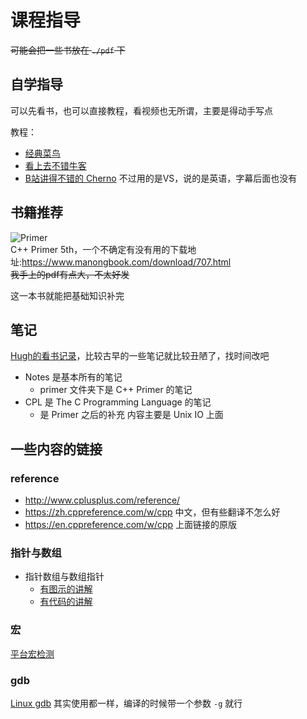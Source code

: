 # 课程指导

~~可能会把一些书放在 `./pdf` 下~~
## 自学指导

可以先看书，也可以直接教程，看视频也无所谓，主要是得动手写点

教程：
- [经典菜鸟](https://www.runoob.com/cplusplus/cpp-tutorial.html)
- [看上去不错牛客](https://www.nowcoder.com/tutorial/10003/7bdcb36b1ff74114b026c46b7ac64ac1)
- [B站讲得不错的 Cherno](https://www.bilibili.com/video/BV1VJ411M7WR/) 不过用的是VS，说的是英语，字幕后面也没有

## 书籍推荐

![Primer](https://www.manongbook.com/d/file/other/9ed3fb75c934256a4302978c6040a0ef0.jpg "C++ Primer 5th")  
C++ Primer 5th，一个不确定有没有用的下载地址:<https://www.manongbook.com/download/707.html>  
~~我手上的pdf有点大，不太好发~~

这一本书就能把基础知识补完
## 笔记

[Hugh的看书记录](https://gitee.com/HughNew/note/tree/master/C++/)，比较古早的一些笔记就比较丑陋了，找时间改吧
- Notes 是基本所有的笔记
  - primer 文件夹下是 C++ Primer 的笔记
- CPL 是 The C Programming Language 的笔记
  - 是 Primer 之后的补充 内容主要是 Unix IO 上面
## 一些内容的链接

### reference

- http://www.cplusplus.com/reference/
- https://zh.cppreference.com/w/cpp 中文，但有些翻译不怎么好
- https://en.cppreference.com/w/cpp 上面链接的原版

### 指针与数组

- 指针数组与数组指针
  - [有图示的讲解](http://c.biancheng.net/view/335.html#:~:text=%E7%94%B1%E6%AD%A4%E5%8F%AF%E8%A7%81%EF%BC%8C%E5%AF%B9%E6%8C%87%E9%92%88%E6%95%B0%E7%BB%84%E6%9D%A5%E8%AF%B4%EF%BC%8C%E9%A6%96%E5%85%88%E5%AE%83%E6%98%AF%E4%B8%80%E4%B8%AA%E6%95%B0%E7%BB%84%EF%BC%8C%E6%95%B0%E7%BB%84%E7%9A%84%E5%85%83%E7%B4%A0%E9%83%BD%E6%98%AF%E6%8C%87%E9%92%88%EF%BC%8C%E4%B9%9F%E5%B0%B1%E6%98%AF%E8%AF%B4%E8%AF%A5%E6%95%B0%E7%BB%84%E5%AD%98%E5%82%A8%E7%9A%84%E6%98%AF%E6%8C%87%E9%92%88%EF%BC%8C%E6%95%B0%E7%BB%84%E5%8D%A0%E5%A4%9A%E5%B0%91%E4%B8%AA%E5%AD%97%E8%8A%82%E7%94%B1%E6%95%B0%E7%BB%84%E6%9C%AC%E8%BA%AB%E5%86%B3%E5%AE%9A%EF%BC%9B%E8%80%8C%E5%AF%B9%E6%95%B0%E7%BB%84%E6%8C%87%E9%92%88%E6%9D%A5%E8%AF%B4%EF%BC%8C%E9%A6%96%E5%85%88%E5%AE%83%E6%98%AF%E4%B8%80%E4%B8%AA%E6%8C%87%E9%92%88%EF%BC%8C%E5%AE%83%E6%8C%87%E5%90%91%E4%B8%80%E4%B8%AA%E6%95%B0%E7%BB%84%EF%BC%8C%E4%B9%9F%E5%B0%B1%E6%98%AF%E8%AF%B4%E5%AE%83%E6%98%AF%E6%8C%87%E5%90%91%E6%95%B0%E7%BB%84%E7%9A%84%E6%8C%87%E9%92%88%EF%BC%8C%E5%9C%A8%2032%20%E4%BD%8D%E7%B3%BB%E7%BB%9F%E4%B8%8B%E6%B0%B8%E8%BF%9C%E5%8D%A0%204,%E5%AD%97%E8%8A%82%EF%BC%8C%E8%87%B3%E4%BA%8E%E5%AE%83%E6%8C%87%E5%90%91%E7%9A%84%E6%95%B0%E7%BB%84%E5%8D%A0%E5%A4%9A%E5%B0%91%E5%AD%97%E8%8A%82%EF%BC%8C%E8%BF%99%E4%B8%AA%E4%B8%8D%E8%83%BD%E5%A4%9F%E7%A1%AE%E5%AE%9A%EF%BC%8C%E8%A6%81%E7%9C%8B%E5%85%B7%E4%BD%93%E6%83%85%E5%86%B5%E3%80%82%20%E4%B8%8D%E9%9A%BE%E7%9C%8B%E5%87%BA%EF%BC%8C%E5%9C%A8%E4%B8%8A%E9%9D%A2%E7%9A%84%E7%A4%BA%E4%BE%8B%E4%BB%A3%E7%A0%81%E4%B8%AD%EF%BC%8C%26arr%20%E6%98%AF%E6%8C%87%E6%95%B4%E4%B8%AA%E6%95%B0%E7%BB%84%E7%9A%84%E9%A6%96%E5%9C%B0%E5%9D%80%EF%BC%8C%E8%80%8C%20arr%20%E6%98%AF%E6%8C%87%E6%95%B0%E7%BB%84%E9%A6%96%E5%85%83%E7%B4%A0%E7%9A%84%E9%A6%96%E5%9C%B0%E5%9D%80%EF%BC%8C%E8%99%BD%E7%84%B6%E6%89%80%E8%A1%A8%E7%A4%BA%E7%9A%84%E6%84%8F%E4%B9%89%E4%B8%8D%E5%90%8C%EF%BC%8C%E4%BD%86%E4%BA%8C%E8%80%85%E4%B9%8B%E9%97%B4%E7%9A%84%E5%80%BC%E5%8D%B4%E6%98%AF%E7%9B%B8%E5%90%8C%E7%9A%84%E3%80%82)
  - [有代码的讲解](https://blog.csdn.net/qq_25652139/article/details/80821857)

### 宏

[平台宏检测](https://www.jianshu.com/p/c92e8b81ad04)


### gdb

[Linux gdb](https://blog.csdn.net/misskissc/article/details/37727771) 其实使用都一样，编译的时候带一个参数 `-g` 就行